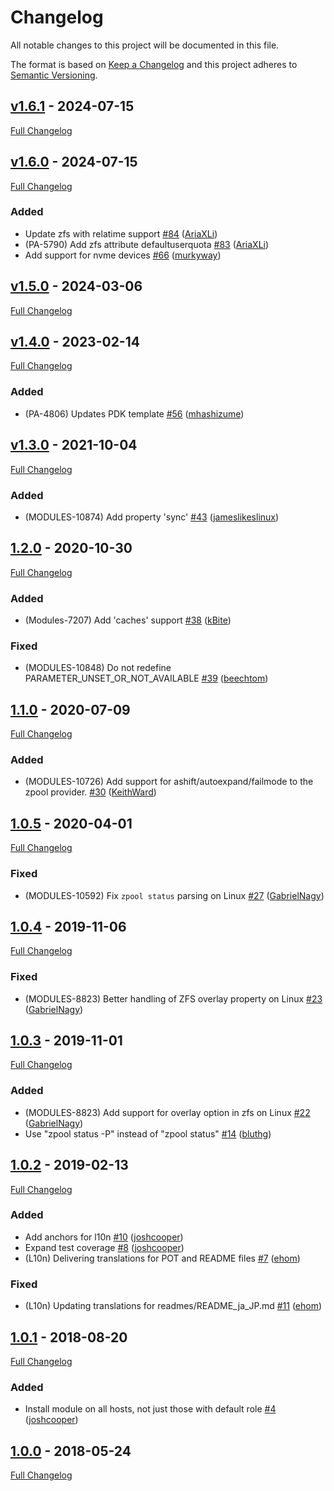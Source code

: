 <!-- markdownlint-disable MD024 -->
# Changelog

All notable changes to this project will be documented in this file.

The format is based on [Keep a Changelog](http://keepachangelog.com/en/1.0.0/) and this project adheres to [Semantic Versioning](http://semver.org).

## [v1.6.1](https://github.com/puppetlabs/puppetlabs-zfs_core/tree/v1.6.1) - 2024-07-15

[Full Changelog](https://github.com/puppetlabs/puppetlabs-zfs_core/compare/v1.6.0...v1.6.1)

## [v1.6.0](https://github.com/puppetlabs/puppetlabs-zfs_core/tree/v1.6.0) - 2024-07-15

[Full Changelog](https://github.com/puppetlabs/puppetlabs-zfs_core/compare/v1.5.0...v1.6.0)

### Added

- Update zfs with relatime support [#84](https://github.com/puppetlabs/puppetlabs-zfs_core/pull/84) ([AriaXLi](https://github.com/AriaXLi))
- (PA-5790) Add zfs attribute defaultuserquota [#83](https://github.com/puppetlabs/puppetlabs-zfs_core/pull/83) ([AriaXLi](https://github.com/AriaXLi))
- Add support for nvme devices [#66](https://github.com/puppetlabs/puppetlabs-zfs_core/pull/66) ([murkyway](https://github.com/murkyway))

## [v1.5.0](https://github.com/puppetlabs/puppetlabs-zfs_core/tree/v1.5.0) - 2024-03-06

[Full Changelog](https://github.com/puppetlabs/puppetlabs-zfs_core/compare/v1.4.0...v1.5.0)

## [v1.4.0](https://github.com/puppetlabs/puppetlabs-zfs_core/tree/v1.4.0) - 2023-02-14

[Full Changelog](https://github.com/puppetlabs/puppetlabs-zfs_core/compare/v1.3.0...v1.4.0)

### Added

- (PA-4806) Updates PDK template [#56](https://github.com/puppetlabs/puppetlabs-zfs_core/pull/56) ([mhashizume](https://github.com/mhashizume))

## [v1.3.0](https://github.com/puppetlabs/puppetlabs-zfs_core/tree/v1.3.0) - 2021-10-04

[Full Changelog](https://github.com/puppetlabs/puppetlabs-zfs_core/compare/1.2.0...v1.3.0)

### Added

- (MODULES-10874) Add property 'sync' [#43](https://github.com/puppetlabs/puppetlabs-zfs_core/pull/43) ([jameslikeslinux](https://github.com/jameslikeslinux))

## [1.2.0](https://github.com/puppetlabs/puppetlabs-zfs_core/tree/1.2.0) - 2020-10-30

[Full Changelog](https://github.com/puppetlabs/puppetlabs-zfs_core/compare/1.1.0...1.2.0)

### Added

- (Modules-7207) Add 'caches' support [#38](https://github.com/puppetlabs/puppetlabs-zfs_core/pull/38) ([kBite](https://github.com/kBite))

### Fixed

- (MODULES-10848) Do not redefine PARAMETER_UNSET_OR_NOT_AVAILABLE [#39](https://github.com/puppetlabs/puppetlabs-zfs_core/pull/39) ([beechtom](https://github.com/beechtom))

## [1.1.0](https://github.com/puppetlabs/puppetlabs-zfs_core/tree/1.1.0) - 2020-07-09

[Full Changelog](https://github.com/puppetlabs/puppetlabs-zfs_core/compare/1.0.5...1.1.0)

### Added

- (MODULES-10726) Add support for ashift/autoexpand/failmode to the zpool provider. [#30](https://github.com/puppetlabs/puppetlabs-zfs_core/pull/30) ([KeithWard](https://github.com/KeithWard))

## [1.0.5](https://github.com/puppetlabs/puppetlabs-zfs_core/tree/1.0.5) - 2020-04-01

[Full Changelog](https://github.com/puppetlabs/puppetlabs-zfs_core/compare/1.0.4...1.0.5)

### Fixed

- (MODULES-10592) Fix `zpool status` parsing on Linux [#27](https://github.com/puppetlabs/puppetlabs-zfs_core/pull/27) ([GabrielNagy](https://github.com/GabrielNagy))

## [1.0.4](https://github.com/puppetlabs/puppetlabs-zfs_core/tree/1.0.4) - 2019-11-06

[Full Changelog](https://github.com/puppetlabs/puppetlabs-zfs_core/compare/1.0.3...1.0.4)

### Fixed

- (MODULES-8823) Better handling of ZFS overlay property on Linux [#23](https://github.com/puppetlabs/puppetlabs-zfs_core/pull/23) ([GabrielNagy](https://github.com/GabrielNagy))

## [1.0.3](https://github.com/puppetlabs/puppetlabs-zfs_core/tree/1.0.3) - 2019-11-01

[Full Changelog](https://github.com/puppetlabs/puppetlabs-zfs_core/compare/1.0.2...1.0.3)

### Added

- (MODULES-8823) Add support for overlay option in zfs on Linux [#22](https://github.com/puppetlabs/puppetlabs-zfs_core/pull/22) ([GabrielNagy](https://github.com/GabrielNagy))
- Use "zpool status -P" instead of "zpool status" [#14](https://github.com/puppetlabs/puppetlabs-zfs_core/pull/14) ([bluthg](https://github.com/bluthg))

## [1.0.2](https://github.com/puppetlabs/puppetlabs-zfs_core/tree/1.0.2) - 2019-02-13

[Full Changelog](https://github.com/puppetlabs/puppetlabs-zfs_core/compare/1.0.1...1.0.2)

### Added

- Add anchors for l10n [#10](https://github.com/puppetlabs/puppetlabs-zfs_core/pull/10) ([joshcooper](https://github.com/joshcooper))
- Expand test coverage [#8](https://github.com/puppetlabs/puppetlabs-zfs_core/pull/8) ([joshcooper](https://github.com/joshcooper))
-  (L10n) Delivering translations for POT and README files [#7](https://github.com/puppetlabs/puppetlabs-zfs_core/pull/7) ([ehom](https://github.com/ehom))

### Fixed

- (L10n) Updating translations for readmes/README_ja_JP.md [#11](https://github.com/puppetlabs/puppetlabs-zfs_core/pull/11) ([ehom](https://github.com/ehom))

## [1.0.1](https://github.com/puppetlabs/puppetlabs-zfs_core/tree/1.0.1) - 2018-08-20

[Full Changelog](https://github.com/puppetlabs/puppetlabs-zfs_core/compare/1.0.0...1.0.1)

### Added

- Install module on all hosts, not just those with default role [#4](https://github.com/puppetlabs/puppetlabs-zfs_core/pull/4) ([joshcooper](https://github.com/joshcooper))

## [1.0.0](https://github.com/puppetlabs/puppetlabs-zfs_core/tree/1.0.0) - 2018-05-24

[Full Changelog](https://github.com/puppetlabs/puppetlabs-zfs_core/compare/576d12b67e6d531b15315329d7a98f4c3549e2dc...1.0.0)
